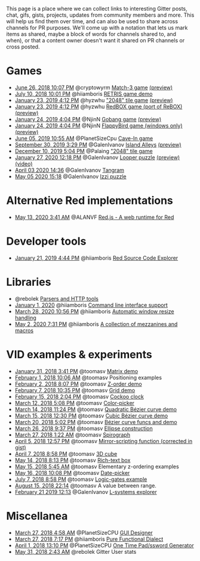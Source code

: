 This page is a place where we can collect links to interesting Gitter posts, chat, gifs, gists, projects, updates from community members and more. This will help us find them over time, and can also be used to share across channels for PR purposes. We'll come up with a notation that lets us mark items as shared, maybe a block of words for channels shared to, and when), or that a content owner doesn't want it shared on PR channels or cross posted.

# Games
- [June 26, 2018 10:07 PM](https://gitter.im/red/red/gui-branch?at=5b328ee272b31d3691f5dd45) @cryptowyrm [Match-3 game](https://github.com/cryptowyrm/red-scripts/blob/master/match3.red) [(preview)](https://lh3.googleusercontent.com/hpF3IioogCA1MG3sul6CWjwlGAyGqr9tyE0twpqoChyIR0l3pIlVK8k5qUNBODL8ul0qJ88vEkCL)
- [July 10, 2018 10:01 PM](https://gitter.im/red/red?at=5b45029463042f2df366c431) @hiiamboris [RETRIS game demo](https://gitlab.com/hiiamboris/retris/tree/master)
- [January 23, 2019 4:12 PM](https://gitter.im/red/help?at=5c48684e8ce4bb25b8f918c4) @hyzwhu ["2048" tile game](https://github.com/hyzwhu/red-2048) [(preview)](https://files.gitter.im/red/help/lC9w/g4.gif)
- [January 23, 2019 4:12 PM](https://gitter.im/red/help?at=5c48684e8ce4bb25b8f918c4) @hyzwhu [RedBOX game (port of ReBOX)](https://github.com/hyzwhu/redbox) [(preview)](https://files.gitter.im/red/help/8S4U/1.gif)
- [January 24, 2019 4:04 PM](https://gitter.im/red/help?at=5c49b7f3dab15872cee594cc) @NjinN [Gobang game](https://github.com/NjinN/Recode/tree/master/Red/gobang) [(preview)](https://files.gitter.im/red/help/pHXw/gobang.gif)
- [January 24, 2019 4:04 PM](https://gitter.im/red/help?at=5c49b7f3dab15872cee594cc) @NjinN [FlappyBird game (windows only)](https://github.com/NjinN/Recode/tree/master/Red/flappyBird)
[(preview)](https://files.gitter.im/red/help/9IfN/flappybird.gif)
- [June 05, 2019 10:55 AM](https://gitter.im/red/red/gui-branch?at=5cf78367b76eac527aa71016) @PlanetSizeCpu [Cave-In game](https://github.com/planetsizecpu/Cave-In)
- [September 30, 2019 3:29 PM](https://gitter.im/red/red/gui-branch?at=5d91f526fcb47b627fefd967) @GalenIvanov [Island Alleys](https://github.com/GalenIvanov/Games/blob/master/Island%20Alleys.red) [(preview)](https://files.gitter.im/red/red/gui-branch/BgpY/Island_allleys_8x8.jpg)
- [December 10, 2019 5:04 PM](https://gitter.im/red/red/welcome?at=5defa5ea6a85195b9e30c847) @Palaing ["2048" tile game](http://rosettacode.org/wiki/2048#Red)
- [January 27, 2020 12:18 PM](https://gitter.im/red/red/gui-branch?at=5e2eaaf63482927279373f37) @GalenIvanov [Looper puzzle](https://github.com/GalenIvanov/Games/blob/master/Looper.red) [(preview)](https://raw.githubusercontent.com/GalenIvanov/Games/master/Looper.jpg) [(video)](https://www.youtube.com/watch?v=emjGl_HVc70)
- [April 03 2020 14:36](https://gitter.im/red/red/gui-branch?at=5e871fafcc4b7b6f6641ec00) @GalenIvanov [Tangram](https://github.com/GalenIvanov/Games/blob/master/Tangram.red)
- [May 05 2020 15:18](https://gitter.im/red/red/gui-branch?at=5eb159a25cd4fe50a3ee91f2) @GalenIvanov [Izzi puzzle](https://github.com/GalenIvanov/Games/blob/master/Izzi.red)

# Alternative Red implementations
- [May 13, 2020 3:41 AM](https://gitter.im/red/red?at=5ebb422c7c04b92f535d21c6) @ALANVF [Red.js - A web runtime for Red](https://github.com/ALANVF/Red.js)

# Developer tools
- [January 21, 2019 4:44 PM](https://gitter.im/red/bugs?at=5c45ccc5f780a1521f463913) @hiiamboris [Red Source Code Explorer](https://gitlab.com/hiiamboris/red-codex)

# Libraries
- @rebolek [Parsers and HTTP tools](https://github.com/rebolek/red-tools)
- [January 1, 2020](https://www.red-lang.org/2020/01/happy-new-year.html#more) @hiiamboris [Command line interface support](https://gitlab.com/hiiamboris/red-cli)
- [March 28, 2020 10:56 PM](https://gitter.im/red/red/gui-branch?at=5e7fabfa59057617f04a56a7) @hiiamboris [Automatic window resize handling](https://gitlab.com/hiiamboris/red-elastic-ui)
- [May 2, 2020 7:31 PM](https://gitter.im/red/red?at=5eada04797338850a2e28d2d) @hiiamboris [A collection of mezzanines and macros](https://gitlab.com/hiiamboris/red-mezz-warehouse)

# VID examples & experiments
- [January 31, 2018 3:41 PM](https://gitter.im/red/red/gui-branch?at=5a71c79f475054191749c292) @toomasv [Matrix demo](https://gist.github.com/toomasv/e77df7ac18beee352f343b0729fb0a7a)
- [February 1, 2018 10:06 AM](https://gitter.im/red/red/gui-branch?at=5a72ca79ce68c3bc742ece7e) @toomasv Positioning examples
- [February 2, 2018 8:07 PM](https://gitter.im/red/red/gui-branch?at=5a74a8fa7dcd63481f0d61b9) @toomasv [Z-order demo](https://gist.github.com/toomasv/fdac9ae51f60dac58ce69483e4a055c1)
- [February 7, 2018 10:35 PM](https://gitter.im/red/red/gui-branch?at=5a7b631cf283b8e546321641) @toomasv [Grid demo](https://gist.github.com/toomasv/81094ac95f7c21294055cb26fb78a3d1)
- [February 15, 2018 2:04 PM](https://gitter.im/red/red/gui-branch?at=5a85774e18f388e626a866be) @toomasv [Cockoo clock](https://gist.github.com/toomasv/daacac72dc90d94d011ca10190fbed8a)
- [March 12, 2018 5:08 PM](https://gitter.im/red/red/gui-branch?at=5aa697ee53c1dbb743d24c46) @toomasv [Color-picker](https://gist.github.com/toomasv/d111c2e2b2d1682bd3a9615a5d66ac0c)
- [March 14, 2018 11:24 PM](https://gitter.im/red/red/gui-branch?at=5aa99306c3c5f8b90d7182fb) @toomasv [Quadratic Bézier curve demo](https://gist.github.com/toomasv/6176114cf830390bc46bca29ba2b029f)
- [March 15, 2018 12:30 PM](https://gitter.im/red/red/gui-branch?at=5aaa4b2bf3f6d24c68795aa9) @toomasv [Cubic Bézier curve demo](https://gist.github.com/toomasv/8d297d6b65613c181be41fcf693e3655)
- [March 20, 2018 5:02 PM](https://gitter.im/red/red/gui-branch?at=5ab1226fe4d1c636041f7306) @toomasv [Bézier curve funcs and demo](https://gist.github.com/toomasv/48174a493212dca35ecf1e9b86fe5da2)
- [March 26, 2018 9:37 PM](https://gitter.im/red/red/gui-branch?at=5ab93dfce4ff28713a776963) @toomasv [Ellipse construction](https://gist.github.com/toomasv/9c7f400a36fecec9e9b2faf567035ea5)
- [March 27, 2018 1:22 AM](https://gitter.im/red/red/gui-branch?at=5ab9f13cc4d0ae8007060e87) @toomasv [Spirograph](https://gist.github.com/toomasv/b8883f41543c4b54142b4a62a5386797)
- [April 5, 2018 12:57 PM](https://gitter.im/red/chit-chat?at=5ac5f30b109bb043328de6c7) @toomasv [Mirror-scripting function (corrected in gist)](https://gist.github.com/toomasv/357b022f298ff90d821477324e9c8cf4)
- [April 7, 2018 8:58 PM](https://gitter.im/red/red/gui-branch?at=5ac906cb5f188ccc153e8d06) @toomasv [3D cube](https://gist.github.com/toomasv/800aaa6ba1a37526993b9f2fce52fd13)
- [May 14, 2018 8:13 PM](https://gitter.im/red/red/gui-branch?at=5af9c3d5f04ce53632d80220) @toomasv [Rich-text box](https://gist.github.com/toomasv/8fcd1bbd7de9451e7789dbdf5ae35881)
- [May 15, 2018 5:45 AM](https://gitter.im/red/red/gui-branch?at=5afa49ddf04ce53632d9b574) @toomasv Elementary z-ordering examples
- [May 16, 2018 10:08 PM](https://gitter.im/red/sandbox?at=5afc81c11cfca775e114253f) @toomasv [Date-picker](https://gist.github.com/toomasv/1234d616d8e43a4e49efaa7c1a06c9c9)
- [July 7, 2018 8:58 PM](https://gitter.im/red/sandbox?at=5b40ff2da99e1e52b71e6ca4) @toomasv [Logic-gates example](https://github.com/toomasv/gates)
- [August 15, 2018 22:14](https://gitter.im/red/help?at=5b746d1f5b07ae730ac20312) @toomasv A value between range.
- [February 21 2019 12:13](https://gitter.im/red/red/gui-branch?at=5c6e79c37667931e2fd808ef) @GalenIvanov [L-systems explorer](https://github.com/GalenIvanov/Graphics-Red/blob/master/L-systems.red) 

# Miscellanea
- [March 27, 2018 4:58 AM](https://gitter.im/red/red/gui-branch?at=5aba23db7c3a01610d7c1ebe) @PlanetSizeCPU [GUI Designer](https://github.com/planetsizecpu/forms)
- [March 27, 2018 7:17 PM](https://gitter.im/red/red?at=5abaed3fc574b1aa3e3d67ad) @hiiamboris [Pure Functional Dialect](https://github.com/hiiamboris/red-pure-fun)
- [April 1, 2018 13:10 PM](https://gitter.im/red/red/gui-branch?at=5ac0be4292f5d6205780e609) @PlanetSizeCPU [One Time Pad/ssword Generator](https://github.com/planetsizecpu/otp)
- [May 31, 2018 2:43 AM](https://gitter.im/red/chit-chat?at=5b0fb5c9361a950a662cd0de) @rebolek Gitter User stats


